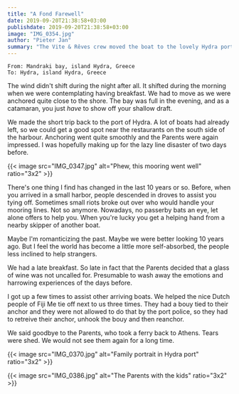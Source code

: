 ```yaml
---
title: "A Fond Farewell"
date: 2019-09-20T21:38:58+03:00
publishdate: 2019-09-20T21:38:58+03:00
image: "IMG_0354.jpg"
author: "Pieter Jan"
summary: "The Vite & Rêves crew moved the boat to the lovely Hydra port and said goodbye to the Parents."
---
```



`From: Mandraki bay, island Hydra, Greece`<br/>
`To: Hydra, island Hydra, Greece`

The wind didn't shift during the night after all. It shifted during the morning when we were contemplating having breakfast. We had to move as we were anchored quite close to the shore. The bay was full in the evening, and as a catamaran, you just _have_ to show off your shallow draft.

We made the short trip back to the port of Hydra. A lot of boats had already left, so we could get a good spot near the restaurants on the south side of the harbour. Anchoring went quite smoothly and the Parents were again impressed. I was hopefully making up for the lazy line disaster of two days before.

{{< image src="IMG_0347.jpg" alt="Phew, this mooring went well" ratio="3x2" >}}

There's one thing I find has changed in the last 10 years or so. Before, when you arrived in a small harbor, people descended in droves to assist you tying off. Sometimes small riots broke out over who would handle your mooring lines. Not so anymore. Nowadays, no passerby bats an eye, let alone offers to help you. When you're lucky you get a helping hand from a nearby skipper of another boat.

Maybe I'm romanticizing the past. Maybe we were better looking 10 years ago. But I feel the world has become a little more self-absorbed, the people less inclined to help strangers.

We had a late breakfast. So late in fact that the Parents decided that a glass of wine was not uncalled for. Presumable to wash away the emotions and harrowing experiences of the days before.

I got up a few times to assist other arriving boats. We helped the nice Dutch people of Fiji Me tie off next to us three times. They had a bouy tied to their anchor and they were not allowed to do that by the port police, so they had to retreive their anchor, unhook the bouy and then reanchor.

We said goodbye to the Parents, who took a ferry back to Athens. Tears were shed. We would not see them again for a long time.

{{< image src="IMG_0370.jpg" alt="Family portrait in Hydra port" ratio="3x2" >}}

{{< image src="IMG_0386.jpg" alt="The Parents with the kids" ratio="3x2" >}}

